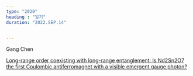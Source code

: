 ```yaml
---
type: "2020"
heading : "일기"
duration: "2022.SEP.14"


---
```

 



Gang Chen

[Long-range order coexisting with long-range entanglement: Is Nd2Sn2O7 the first Coulombic antiferromagnet with a visible emergent gauge photon?](https://arxiv.org/pdf/2208.07939.pdf)
